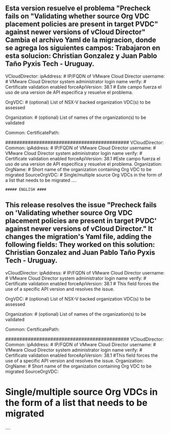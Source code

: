 Esta version resuelve el problema "Precheck fails on "Validating whether source Org VDC placement policies are present in target PVDC" against newer versions of vCloud Director"
Cambia el archivo Yaml de la migracion, donde se agrega los siguientes campos:
Trabajaron en esta solucion: Christian Gonzalez y Juan Pablo Taño
Pyxis Tech - Uruguay.
---
VCloudDirector:
  ipAddress: # IP/FQDN of VMware Cloud Director
  username: #  VMware Cloud Director system administrator login name
  verify: # Certificate validation enabled
  forceApiVersion: 38.1 # Este campo fuerza el uso de una version de API especifica y resuelve el problema.

OrgVDC: # (optional) List of NSX-V backed organization VDC(s) to be assessed
   

Organization: # (optional) List of names of the organization(s) to be validated
  


Common:
  CertificatePath: 

############################################
VCloudDirector:
  Common:
    ipAddress: # IP/FQDN of VMware Cloud Director
    username:  # VMware Cloud Director system administrator login name
    verify:  # Certificate validation enabled
    forceApiVersion: 38.1 #Este campo fuerza el uso de una version de API especifica y resuelve el problema.
  Organization:
    OrgName:  # Short name of the organization containing Org VDC to be migrated
  SourceOrgVDC:
    # Single/multiple source Org VDCs in the form of a list that needs to be migrated
    ....



    ##### ENGLISH ####

This release resolves the issue "Precheck fails on 'Validating whether source Org VDC placement policies are present in target PVDC' against newer versions of vCloud Director."
It changes the migration's Yaml file, adding the following fields:
They worked on this solution: Christian Gonzalez and Juan Pablo Taño
Pyxis Tech - Uruguay.
---
vCloudDirector:
ipAddress: # IP/FQDN of VMware Cloud Director
username: # VMware Cloud Director system administrator login name
verify: # Certificate validation enabled
forceApiVersion: 38.1 # This field forces the use of a specific API version and resolves the issue.

OrgVDC: # (optional) List of NSX-V backed organization VDC(s) to be assessed


Organization: # (optional) List of names of the organization(s) to be validated



Common: 
CertificatePath:

############################################
VCloudDirector: 
Common: 
ipAddress: # IP/FQDN of VMware Cloud Director 
username: # VMware Cloud Director system administrator login name 
verify: # Certificate validation enabled 
forceApiVersion: 38.1 #This field forces the use of a specific API version and resolves the issue. 
Organization: 
OrgName: # Short name of the organization containing Org VDC to be migrated 
SourceOrgVDC: 
# Single/multiple source Org VDCs in the form of a list that needs to be migrated 
....
